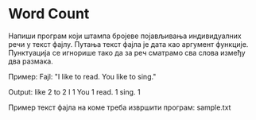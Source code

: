 # Word Count

Напиши програм који штампа бројеве појављивања индивидуалних речи у текст фајлу. Путања текст фајла је дата као аргумент функције. Пунктуација се игнорише тако да за реч сматрамо сва слова између два размака.

Пример:
Fajl:
"I like to read. You like to sing."

Output:
like    2
to  2
I   1
You 1
read.    1
sing.    1


Пример текст фајла на коме треба извршити програм: sample.txt
